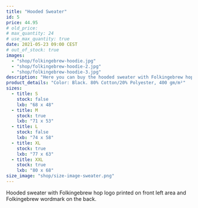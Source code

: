```yaml
---
title: "Hooded Sweater"
id: 5
price: 44.95
# old_price:
# max_quantity: 24
# use_max_quantity: true
date: 2021-05-23 09:00 CEST
# out_of_stock: true
images:
  - "shop/folkingebrew-hoodie.jpg"
  - "shop/folkingebrew-hoodie-2.jpg"
  - "shop/folkingebrew-hoodie-3.jpg"
description: "Here you can buy the hooded sweater with Folkingebrew hop logo printed on front left area, Folkingebrew wordmark on the back."
product_details: "Color: Black. 80% Cotton/20% Polyester, 400 gm/m²"
sizes:
  - title: S
    stock: false
    lxb: "68 x 48"
  - title: M
    stock: true
    lxb: "71 x 53"
  - title: L
    stock: false
    lxb: "74 x 58"
  - title: XL
    stock: true
    lxb: "77 x 63"
  - title: XXL
    stock: true
    lxb: "80 x 68"
size_image: "shop/size-image-sweater.png"
---
```


Hooded sweater with Folkingebrew hop logo printed on front left area and Folkingebrew wordmark on the back.
